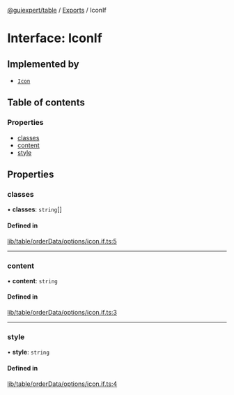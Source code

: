 [@guiexpert/table](../README.md) / [Exports](../modules.md) / IconIf

# Interface: IconIf

## Implemented by

- [`Icon`](../classes/Icon.md)

## Table of contents

### Properties

- [classes](IconIf.md#classes)
- [content](IconIf.md#content)
- [style](IconIf.md#style)

## Properties

### classes

• **classes**: `string`[]

#### Defined in

[lib/table/orderData/options/icon.if.ts:5](https://github.com/guiexperttable/ge-table/blob/65d38fc/libs/table/src/lib/table/orderData/options/icon.if.ts#L5)

___

### content

• **content**: `string`

#### Defined in

[lib/table/orderData/options/icon.if.ts:3](https://github.com/guiexperttable/ge-table/blob/65d38fc/libs/table/src/lib/table/orderData/options/icon.if.ts#L3)

___

### style

• **style**: `string`

#### Defined in

[lib/table/orderData/options/icon.if.ts:4](https://github.com/guiexperttable/ge-table/blob/65d38fc/libs/table/src/lib/table/orderData/options/icon.if.ts#L4)
